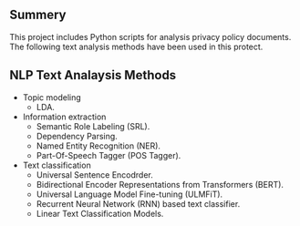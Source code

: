 ## Summery
This project includes Python scripts for analysis privacy policy documents. The following text analysis methods have been used in this protect.

## NLP Text Analaysis Methods
* Topic modeling 
    - LDA.
* Information extraction
    - Semantic Role Labeling (SRL).
    - Dependency Parsing.
    - Named Entity Recognition (NER).
    - Part-Of-Speech Tagger (POS Tagger).
* Text classification
    - Universal Sentence Encodrder.
    - Bidirectional Encoder Representations from Transformers (BERT).
    - Universal Language Model Fine-tuning (ULMFiT).
    - Recurrent Neural Network (RNN) based text classifier.
    - Linear Text Classification Models.
